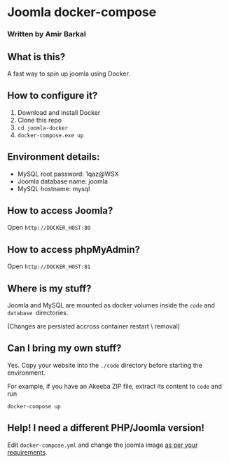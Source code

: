# Joomla docker-compose
### Written by Amir Barkal

## What is this?
   A fast way to spin up joomla using Docker.

## How to configure it?
1. Download and install Docker
2. Clone this repo
3. `cd joomla-docker`
4. `docker-compose.exe up`

## Environment details:
- MySQL root password: 1qaz@WSX
- Joomla database name: joomla
- MySQL hostname: mysql

## How to access Joomla?
Open `http://DOCKER_HOST:80`

## How to access phpMyAdmin?
Open `http://DOCKER_HOST:81`

## Where is my stuff?
Joomla and MySQL are mounted as docker volumes inside the `code` and `database `directories.

(Changes are persisted accross container restart \ removal)

## Can I bring my own stuff?
Yes.
Copy your website into the `./code` directory before starting the environment.

For example, if you have an Akeeba ZIP file, extract its content to `code` and run

`docker-compose up`

## Help! I need a different PHP/Joomla version!
Edit `docker-compose.yml` and change the joomla image [as per your requirements](https://hub.docker.com/_/joomla/).

